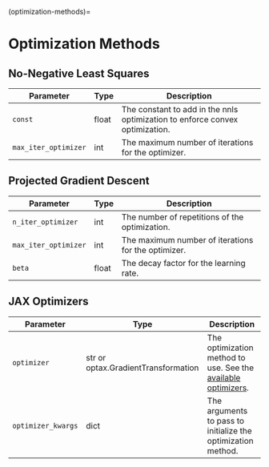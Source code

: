 (optimization-methods)=

# Optimization Methods


## No-Negative Least Squares

| Parameter            | Type   | Description                                                                  |
|----------------------|--------|------------------------------------------------------------------------------|
| `const`              | float  | The constant to add in the nnls optimization to enforce convex optimization. |
| `max_iter_optimizer` | int    | The maximum number of iterations for the optimizer.                          |


## Projected Gradient Descent

| Parameter            | Type  | Description                                         |
|----------------------|-------|-----------------------------------------------------|
| `n_iter_optimizer`   | int   | The number of repetitions of the optimization.      |
| `max_iter_optimizer` | int   | The maximum number of iterations for the optimizer. |
| `beta`               | float | The decay factor for the learning rate.             |

## JAX Optimizers

| Parameter          | Type                                | Description                                                                                                                 |
|--------------------|-------------------------------------|-----------------------------------------------------------------------------------------------------------------------------|
| `optimizer`        | str or optax.GradientTransformation | The optimization method to use. See the [available optimizers](https://optax.readthedocs.io/en/latest/api/optimizers.html). |
| `optimizer_kwargs` | dict                                | The arguments to pass to initialize the optimization method.                                                                |
